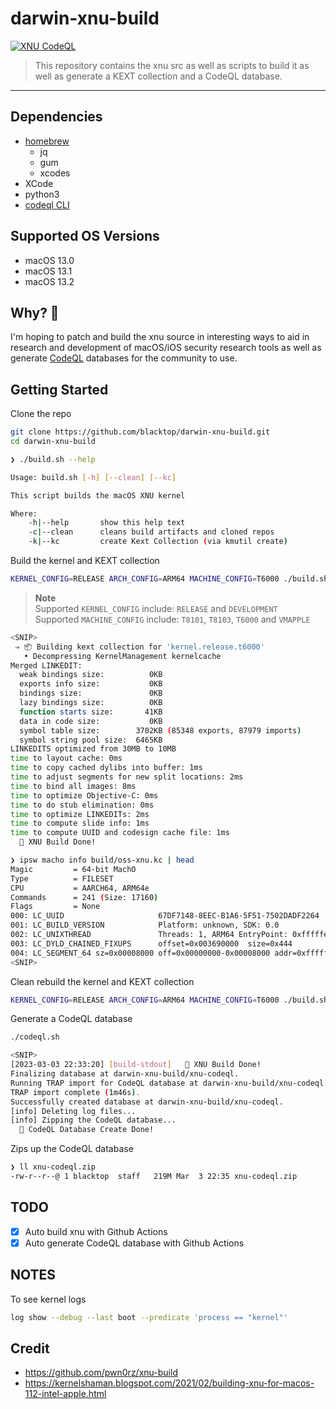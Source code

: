 # darwin-xnu-build

[![XNU CodeQL](https://github.com/blacktop/darwin-xnu-build/actions/workflows/c-cpp.yml/badge.svg)](https://github.com/blacktop/darwin-xnu-build/actions/workflows/c-cpp.yml)

> This repository contains the xnu src as well as scripts to build it as well as generate a KEXT collection and a CodeQL database.

---

## Dependencies

- [homebrew](https://brew.sh)
  - jq
  - gum
  - xcodes
- XCode
- python3
- [codeql CLI](https://codeql.github.com/docs/codeql-cli/)

## Supported OS Versions

- macOS 13.0
- macOS 13.1
- macOS 13.2

## Why? 🤔

I'm hoping to patch and build the xnu source in interesting ways to aid in research and development of macOS/iOS security research tools as well as generate [CodeQL](https://securitylab.github.com/tools/codeql) databases for the community to use.

## Getting Started

Clone the repo

```bash
git clone https://github.com/blacktop/darwin-xnu-build.git
cd darwin-xnu-build
```

```bash
❯ ./build.sh --help

Usage: build.sh [-h] [--clean] [--kc]

This script builds the macOS XNU kernel

Where:
    -h|--help       show this help text
    -c|--clean      cleans build artifacts and cloned repos
    -k|--kc         create Kext Collection (via kmutil create)
```    

Build the kernel and KEXT collection

```bash
KERNEL_CONFIG=RELEASE ARCH_CONFIG=ARM64 MACHINE_CONFIG=T6000 ./build.sh --kc
```

> **Note**  
> Supported `KERNEL_CONFIG` include: `RELEASE` and `DEVELOPMENT`  
> Supported `MACHINE_CONFIG` include: `T8101`, `T8103`, `T6000` and `VMAPPLE`  

```bash
<SNIP>
 ⇒ 📦 Building kext collection for 'kernel.release.t6000'
   • Decompressing KernelManagement kernelcache
Merged LINKEDIT:
  weak bindings size:          0KB
  exports info size:           0KB
  bindings size:               0KB
  lazy bindings size:          0KB
  function starts size:       41KB
  data in code size:           0KB
  symbol table size:        3702KB (85348 exports, 87979 imports)
  symbol string pool size:  6465KB
LINKEDITS optimized from 30MB to 10MB
time to layout cache: 0ms
time to copy cached dylibs into buffer: 1ms
time to adjust segments for new split locations: 2ms
time to bind all images: 8ms
time to optimize Objective-C: 0ms
time to do stub elimination: 0ms
time to optimize LINKEDITs: 2ms
time to compute slide info: 1ms
time to compute UUID and codesign cache file: 1ms
  🎉 XNU Build Done!
```  
```bash
❯ ipsw macho info build/oss-xnu.kc | head
Magic         = 64-bit MachO
Type          = FILESET
CPU           = AARCH64, ARM64e 
Commands      = 241 (Size: 17160)
Flags         = None
000: LC_UUID                     67DF7148-8EEC-B1A6-5F51-7502DADF2264
001: LC_BUILD_VERSION            Platform: unknown, SDK: 0.0
002: LC_UNIXTHREAD               Threads: 1, ARM64 EntryPoint: 0xfffffe0007ad1488
003: LC_DYLD_CHAINED_FIXUPS      offset=0x003690000  size=0x444
004: LC_SEGMENT_64 sz=0x00008000 off=0x00000000-0x00008000 addr=0xfffffe0007004000-0xfffffe000700c000 r--/r--   __TEXT  
<SNIP>
```

Clean rebuild the kernel and KEXT collection

```bash
KERNEL_CONFIG=RELEASE ARCH_CONFIG=ARM64 MACHINE_CONFIG=T6000 ./build.sh --clean --kc
```

Generate a CodeQL database

```bash
./codeql.sh
```
```bash
<SNIP>
[2023-03-03 22:33:20] [build-stdout]   🎉 XNU Build Done!
Finalizing database at darwin-xnu-build/xnu-codeql.
Running TRAP import for CodeQL database at darwin-xnu-build/xnu-codeql...
TRAP import complete (1m46s).
Successfully created database at darwin-xnu-build/xnu-codeql.
[info] Deleting log files...
[info] Zipping the CodeQL database...
  🎉 CodeQL Database Create Done!
```

Zips up the CodeQL database

```bash
❯ ll xnu-codeql.zip 
-rw-r--r--@ 1 blacktop  staff   219M Mar  3 22:35 xnu-codeql.zip
```

## TODO

- [x] Auto build xnu with Github Actions
- [x] Auto generate CodeQL database with Github Actions

## NOTES

To see kernel logs

```bash
log show --debug --last boot --predicate 'process == "kernel"'
```

## Credit

- <https://github.com/pwn0rz/xnu-build>
- <https://kernelshaman.blogspot.com/2021/02/building-xnu-for-macos-112-intel-apple.html>
